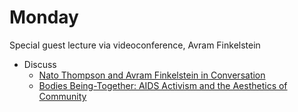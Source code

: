 # Monday

Special guest lecture via videoconference, Avram Finkelstein

+ Discuss
  + [Nato Thompson and Avram Finkelstein in Conversation](http://www.artnews.com/2017/12/19/artnews-accord-nato-thompson-avram-finkelstein-conversation/)
  + [Bodies Being-Together: AIDS Activism and the Aesthetics of Community](http://sites.uci.edu/transscripts/files/2014/10/2013_03_07.pdf)
